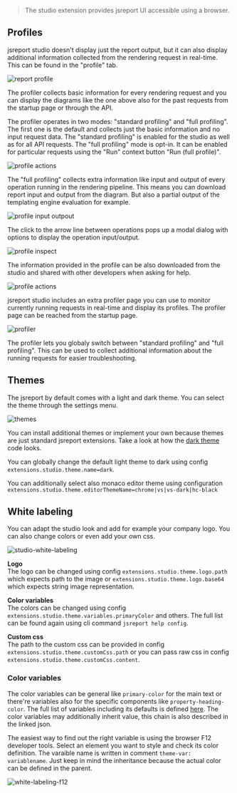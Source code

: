 

> The studio extension provides jsreport UI accessible using a browser.

## Profiles

jsreport studio doesn't display just the report output, but it can also display additional information collected from the rendering request in real-time.
This can be found in the "profile" tab.

![report profile](/learn/static-resources/report-profile.png)

The profiler collects basic information for every rendering request and you can display the diagrams like the one above also for the past requests from the startup page or through the API.

The profiler operates in two modes: "standard profiling" and "full profiling". The first one is the default and collects just the basic information and no input request data. The "standard profiling" is enabled for the studio as well as for all API requests. The "full profiling" mode is opt-in. It can be enabled for particular requests using the "Run" context button "Run (full profile)".

![profile actions](/learn/static-resources/profile-run-button.png)

The "full profiling" collects extra information like input and output of every operation running in the rendering pipeline. This means you can download report input and output from the diagram. But also a partial output of the templating engine evaluation for example.

![profile input outpout](/learn/static-resources/profile-input-output.png)

The click to the arrow line between operations pops up a modal dialog with options to display the operation input/output.

![profile inspect](/learn/static-resources/profile-inspect.png)

The information provided in the profile can be also downloaded from the studio and shared with other developers when asking for help.

![profile actions](/learn/static-resources/profile-actions.png)

jsreport studio includes an extra profiler page you can use to monitor currently running requests in real-time and display its profiles.
The profiler page can be reached from the startup page.

![profiler](/learn/static-resources/profiler.png)

The profiler lets you globaly switch between "standard profiling" and "full profiling". This can be used to collect additional information about the running requests for easier troubleshooting.

## Themes
The jsreport by default comes with a light and dark theme. You can select the theme through the settings menu.

![themes](/img/studio-themes.png)

You can install additional themes or implement your own because themes are just standard jsreport extensions. Take a look at how the [dark theme](https://github.com/jsreport/jsreport/tree/master/packages/jsreport-studio-theme-dark) code looks.

You can globally change the default light theme to dark using config<br/>       `extensions.studio.theme.name=dark`.

You can additionally select also monaco editor theme using configuration<br/>
`extensions.studio.theme.editorThemeName=chrome|vs|vs-dark|hc-black`


## White labeling
You can adapt the studio look and add for example your company logo. You can also change colors or even add your own css.

![studio-white-labeling](/img/studio-white-labeling.png)

**Logo**<br/>
The logo can be changed using config `extensions.studio.theme.logo.path` which expects path to the image or `extensions.studio.theme.logo.base64` which expects string image representation.

**Color variables**<br/>
The colors can be changed using config `extensions.studio.theme.variables.primaryColor` and others. The full list can be found again using cli command `jsreport help config`.

**Custom css**<br/>
The path to the custom css can be provided in config `extensions.studio.theme.customCss.path` or you can pass raw css in config `extensions.studio.theme.customCss.content`.

### Color variables
The color variables can be general like `primary-color` for the main text or there're variables also for the specific components like `property-heading-color`. The full list of variables including its defaults is defined [here](https://github.com/jsreport/jsreport/tree/master/packages/jsreport-studio/lib/themeVarsDefinition.json). The color variables may additionally inherit value, this chain is also described in the linked json.

The easiest way to find out the right variable is using the browser F12 developer tools. Select an element you want to style and check its color definition. The varaible name is written in comment `theme-var: variablename`. Just keep in mind the inheritance because the actual color can be defined in the parent.

![white-labeling-f12](/img/white-labeling-f12.png)
